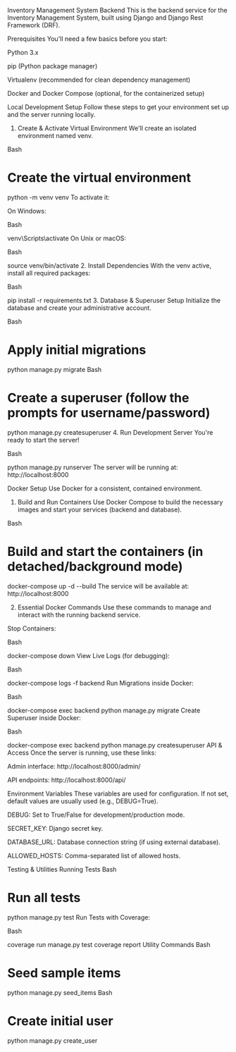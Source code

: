 Inventory Management System Backend
This is the backend service for the Inventory Management System, built using Django and Django Rest Framework (DRF).

Prerequisites
You'll need a few basics before you start:

Python 3.x

pip (Python package manager)

Virtualenv (recommended for clean dependency management)

Docker and Docker Compose (optional, for the containerized setup)

Local Development Setup
Follow these steps to get your environment set up and the server running locally.

1. Create & Activate Virtual Environment
We'll create an isolated environment named venv.

Bash

# Create the virtual environment
python -m venv venv
To activate it:

On Windows:

Bash

venv\Scripts\activate
On Unix or macOS:

Bash

source venv/bin/activate
2. Install Dependencies
With the venv active, install all required packages:

Bash

pip install -r requirements.txt
3. Database & Superuser Setup
Initialize the database and create your administrative account.

Bash

# Apply initial migrations
python manage.py migrate
Bash

# Create a superuser (follow the prompts for username/password)
python manage.py createsuperuser
4. Run Development Server
You're ready to start the server!

Bash

python manage.py runserver
The server will be running at: http://localhost:8000

Docker Setup
Use Docker for a consistent, contained environment.

1. Build and Run Containers
Use Docker Compose to build the necessary images and start your services (backend and database).

Bash

# Build and start the containers (in detached/background mode)
docker-compose up -d --build
The service will be available at: http://localhost:8000

2. Essential Docker Commands
Use these commands to manage and interact with the running backend service.

Stop Containers:

Bash

docker-compose down
View Live Logs (for debugging):

Bash

docker-compose logs -f backend
Run Migrations inside Docker:

Bash

docker-compose exec backend python manage.py migrate
Create Superuser inside Docker:

Bash

docker-compose exec backend python manage.py createsuperuser
API & Access
Once the server is running, use these links:

Admin interface: http://localhost:8000/admin/

API endpoints: http://localhost:8000/api/

Environment Variables
These variables are used for configuration. If not set, default values are usually used (e.g., DEBUG=True).

DEBUG: Set to True/False for development/production mode.

SECRET_KEY: Django secret key.

DATABASE_URL: Database connection string (if using external database).

ALLOWED_HOSTS: Comma-separated list of allowed hosts.

Testing & Utilities
Running Tests
Bash

# Run all tests
python manage.py test
Run Tests with Coverage:

Bash

coverage run manage.py test
coverage report
Utility Commands
Bash

# Seed sample items
python manage.py seed_items
Bash

# Create initial user
python manage.py create_user